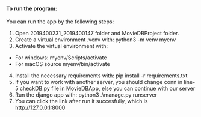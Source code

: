 #### To run the program: 
You can run the app by the following steps:
1) Open 2019400231_2019400147 folder and MovieDBProject folder.
2) Create a virtual environment .venv with:
python3 -m venv myenv  
3) Activate the virtual environment with:
- For windows: myenv/Scripts/activate
- For macOS source myenv/bin/activate
4) Install the necessary requirements with:
pip install -r requirements.txt
5) If you want to work with another server, you should change conn in line-5 checkDB.py file in MovieDBApp, else you can continue with our server
6) Run the django app with:
python3 .\manage.py runserver 
7) You can click the link after run it succesfully, which is http://127.0.0.1:8000
